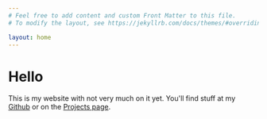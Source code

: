 ```yaml
---
# Feel free to add content and custom Front Matter to this file.
# To modify the layout, see https://jekyllrb.com/docs/themes/#overriding-theme-defaults

layout: home
---
```


# Hello
This is my website with not very much on it yet.  You'll find stuff at my [Github](https://github.com/atctwo) or on the [Projects page](/projects).
